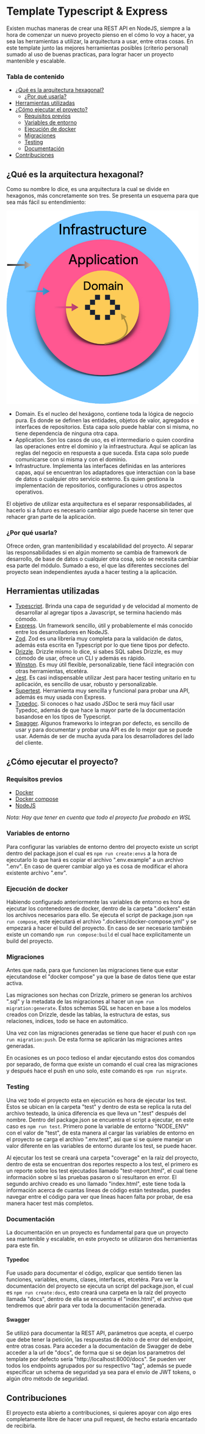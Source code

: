 # Template Typescript & Express
Existen muchas maneras de crear una REST API en NodeJS, siempre a la hora de comenzar un nuevo proyecto pienso en el cómo lo voy a hacer, ya sea las herramientas a utilizar, la arquitectura a usar, entre otras cosas. En este template junto las mejores herramientas posibles (criterio personal) sumado al uso de buenas practicas, para lograr hacer un proyecto mantenible y escalable.

### Tabla de contenido
- [¿Qué es la arquitectura hexagonal?](#qué-es-la-arquitectura-hexagonal)
  - [¿Por qué usarla?](#por-qué-usarla)
- [Herramientas utilizadas](#herramientas-utilizadas)
- [¿Cómo ejecutar el proyecto?](#cómo-ejecutar-el-proyecto)
  - [Requisitos previos](#requisitos-previos)
  - [Variables de entorno](#variables-de-entorno)
  - [Ejecución de docker](#ejecución-de-docker)
  - [Migraciones](#migraciones)
  - [Testing](#testing)
  - [Documentación](#documentación)
- [Contribuciones](#contribuciones)

## ¿Qué es la arquitectura hexagonal?
Como su nombre lo dice, es una arquitectura la cual se divide en hexagonos, más concretamente son tres. Se presenta un esquema para que sea más fácil su entendimiento:

![Hexagonal Architecture](./assets/images/hexagonal_architecture.png)

- Domain. Es el nucleo del hexágono, contiene toda la lógica de negocio pura. Es donde se definen las entidades, objetos de valor, agregados e interfaces de repositorios. Esta capa solo puede hablar con si misma, no tiene dependencia de ninguna otra capa.
- Application. Son los casos de uso, es el intermediario o quien coordina las operaciones entre el dominio y la infraestructura. Aquí se aplican las reglas del negocio en respuesta a que suceda. Esta capa solo puede comunicarse con si misma y con el dominio.
- Infrastructure. Implementa las interfaces definidas en las anteriores capas, aquí se encuentran los adaptadores que interactúan con la base de datos o cualquier otro servicio externo. Es quien gestiona la implementación de repositorios, configuraciones u otros aspectos operativos.

El objetivo de utilizar esta arquitectura es el separar responsabilidades, al hacerlo si a futuro es necesario cambiar algo puede hacerse sin tener que rehacer gran parte de la aplicación.

### ¿Por qué usarla?
Ofrece orden, gran mantenibilidad y escalabilidad del proyecto. Al separar las responsabilidades si en algún momento se cambia de framework de desarrollo, de base de datos o cualquier otra cosa, solo se necesita cambiar esa parte del módulo. Sumado a eso, el que las diferentes secciones del proyecto sean independientes ayuda a hacer testing a la aplicación.

## Herramientas utilizadas
- [Typescript](https://www.typescriptlang.org/docs/). Brinda una capa de seguridad y de velocidad al momento de desarrollar al agregar tipos a Javascript, se termina haciendo más cómodo.
- [Express](https://expressjs.com). Un framework sencillo, útil y probablemente el más conocido entre los desarrolladores en NodeJS.
- [Zod](https://zod.dev). Zod es una librería muy completa para la validación de datos, además esta escrita en Typescript por lo que tiene tipos por defecto.
- [Drizzle](https://orm.drizzle.team/docs/overview). Drizzle mismo lo dice, si sabes SQL sabes Drizzle, es muy cómodo de usar, ofrece un CLI y además es rápido.
- [Winston](https://www.npmjs.com/package/winston). Es muy útil flexible, personalizable, tiene fácil integración con otras herramientas, etcetéra.
- [Jest](https://jestjs.io/docs/getting-started). Es casi indispensable utilizar Jest para hacer testing unitario en tu aplicación, es sencillo de usar, robusto y personalizable.
- [Supertest](https://www.npmjs.com/package/supertest). Herramienta muy sencilla y funcional para probar una API, además es muy usada con Express.
- [Typedoc](https://typedoc.org/guides/installation/). Si conoces o haz usado JSDoc te será muy fácil usar Typedoc, además de que hace la mayor parte de la documentación basandose en los tipos de Typescript.
- [Swagger](https://www.npmjs.com/package/swagger-jsdoc). Algunos frameworks lo integran por defecto, es sencillo de usar y para documentar y probar una API es de lo mejor que se puede usar. Además de ser de mucha ayuda para los desarrolladores del lado del cliente.

## ¿Cómo ejecutar el proyecto?
### Requisitos previos
- [Docker](https://docs.docker.com/install/)
- [Docker compose](https://docs.docker.com/compose/install/)
- [NodeJS](https://nodejs.org/en/download/package-manager)

*Nota: Hay que tener en cuenta que todo el proyecto fue probado en WSL*

### Variables de entorno
Para configurar las variables de entorno dentro del proyecto existe un script dentro del package.json el cual es `npm run create:envs` a la hora de ejecutarlo lo que hará es copiar el archivo ".env.example" a un archivo ".env". En caso de querer cambiar algo ya es cosa de modificar el ahora existente archivo ".env".

### Ejecución de docker
Habiendo configurado anteriormente las variables de entorno es hora de ejecutar los contenedores de docker, dentro de la carpeta ".dockers" están los archivos necesarios para ello. Se ejecuta el script de package.json `npm run compose`, este ejecutará el archivo ".dockers/docker-compose.yml" y se empezará a hacer el build del proyecto. En caso de ser necesario también existe un comando `npm run compose:build` el cual hace explicitamente un build del proyecto.

### Migraciones
Antes que nada, para que funcionen las migraciones tiene que estar ejecutandose el "docker compose" ya que la base de datos tiene que estar activa.

Las migraciones son hechas con Drizzle, primero se generan los archivos ".sql" y la metadata de las migraciones al hacer un `npm run migration:generate`. Estos schemas SQL se hacen en base a los modelos creados con Drizzle, desde las tablas, la estructura de estas, sus relaciones, indices, todo se hace en automático.

Una vez con las migraciones generadas se tiene que hacer el push con `npm run migration:push`. De esta forma se aplicarán las migraciones antes generadas.

En ocasiones es un poco tedioso el andar ejecutando estos dos comandos por separado, de forma que existe un comando el cual crea las migraciones y después hace el push en uno solo, este comando es `npm run migrate`.

### Testing
Una vez todo el proyecto esta en ejecución es hora de ejecutar los test. Estos se ubican en la carpeta "test" y dentro de esta se replica la ruta del archivo testeado, la única diferencia es que lleva un ".test" después del nombre. Dentro del package.json se encuentra el script a ejecutar, en este caso es `npm run test`. Primero pone la variable de entorno "NODE_ENV" con el valor de "test", de esta manera al cargar las variables de entorno en el proyecto se carga el archivo ".env.test", así que si se quiere manejar un valor diferente en las variables de entorno durante los test, se puede hacer.

Al ejecutar los test se creará una carpeta "coverage" en la raíz del proyecto, dentro de esta se encuentran dos reportes respecto a los test, el primero es un reporte sobre los test ejecutados llamado "test-report.html", el cual tiene información sobre si las pruebas pasaron o si resultaron en error. El segundo archivo creado es uno llamado "index.html", este tiene toda la información acerca de cuantas lineas de código están testeadas, puedes navegar entre el código para ver que lineas hacen falta por probar, de esa manera hacer test más completos.

### Documentación
La documentación en un proyecto es fundamental para que un proyecto sea mantenible y escalable, en este proyecto se utilizaron dos herramientas para este fin.

#### Typedoc
Fue usado para documentar el código, explicar que sentido tienen las funciones, variables, enums, clases, interfaces, etcetéra. Para ver la documentación del proyecto se ejecuta un script del package.json, el cual es `npm run create:docs`, esto creará una carpeta en la raíz del proyecto llamada "docs", dentro de ella se encuentra el "index.html", el archivo que tendremos que abrir para ver toda la documentación generada.

#### Swagger
Se utilizó para documentar la REST API, parámetros que acepta, el cuerpo que debe tener la petición, las respuestas de éxito o de error del endpoint, entre otras cosas. Para acceder a la documentación de Swagger de debe acceder a la url de "docs", de forma que si se dejan los parametros del template por defecto sería "http://localhost:8000/docs". Se pueden ver todos los endpoints agrupados por su respectivo "tag", además se puede especificar un schema de seguridad ya sea para el envío de JWT tokens, o algún otro método de seguridad.

## Contribuciones
El proyecto esta abierto a contribuciones, si quieres apoyar con algo eres completamente libre de hacer una pull request, de hecho estaría encantado de recibirla.